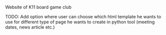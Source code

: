 Website of K11 board game club

TODO: Add option where user can choose which html template he wants to use for different type of page he wants to create in python tool (meeting dates, news article etc.)